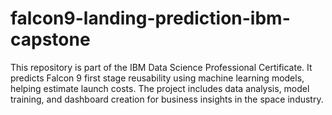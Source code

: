# falcon9-landing-prediction-ibm-capstone
This repository is part of the IBM Data Science Professional Certificate. It predicts Falcon 9 first stage reusability using machine learning models, helping estimate launch costs. The project includes data analysis, model training, and dashboard creation for business insights in the space industry.
